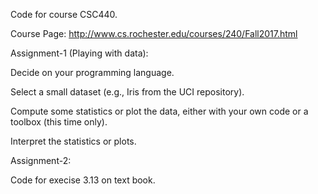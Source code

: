 Code for course CSC440.

Course Page: http://www.cs.rochester.edu/courses/240/Fall2017.html

Assignment-1 (Playing with data):

Decide on your programming language.

Select a small dataset (e.g., Iris from the UCI repository).

Compute some statistics or plot the data, either with your own code or a toolbox (this time only). 

Interpret the statistics or plots.

Assignment-2:

Code for execise 3.13 on text book.
